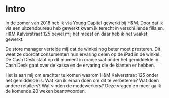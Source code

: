 # Intro

In de zomer van 2018 heb ik via Young Capital gewerkt bij H&M. Door dat ik via een uitzendbureau heb gewerkt kwam ik terecht in verschillende filialen. H&M Kalverstraat 125 beviel mij het meest en daar heb ik het vaakst gewerkt. 

De store manager vertelde mij dat de winkel nog beter moet presteren. Dit weet ze doordat consumenten hun ervaring delen op de iPad in de winkel. De Cash Desk staat op dit moment in oranje wat onder het gemiddelde in. Cash Desk gaat over de kassa en de ervaring die de klanten er hebben.

Het is aan mij om erachter te komen waarom H&M Kalverstraat 125 onder het gemiddelde is. Wat kan ik eraan doen om dit te verbeteren? Wat doen andere retailers? Wat vinden de medewerkers? Deze vragen en meer ga ik de komende 20 weken beantwoorden. 


